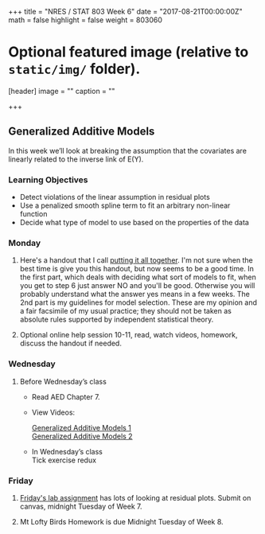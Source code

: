 +++
title = "NRES / STAT 803 Week 6"
date = "2017-08-21T00:00:00Z"
math = false
highlight = false
weight = 803060

# Optional featured image (relative to `static/img/` folder).
[header]
image = ""
caption = ""

+++

## Generalized Additive Models

In this week we’ll look at breaking the assumption that the covariates are linearly related to the inverse link of E(Y).

### Learning Objectives

* Detect violations of the linear assumption in residual plots
* Use a penalized smooth spline term to fit an arbitrary non-linear function
* Decide what type of model to use based on the properties of the data


### Monday

1. Here's a handout that I call [putting it all together](tyre-Putting_it_all_together-2012-9-26.pdf). I'm not sure when the best time is give you this handout, but now seems to be a good time. In the first part, which deals with deciding what sort of models to fit, when you get to step 6 just answer NO and you'll be good. Otherwise you will probably understand what the answer yes means in a few weeks. The 2nd part is my guidelines for model selection. These are my opinion and a fair facsimile of my usual practice; they should not be taken as absolute rules supported by independent statistical theory. 

2. Optional online help session 10-11, read, watch videos, homework, discuss the handout if needed.

### Wednesday

1. Before Wednesday’s class

    * Read AED Chapter 7.

    * View Videos:
    
        [Generalized Additive Models 1](https://youtu.be/JTC9wrH4FqU)  
        [Generalized Additive Models 2](https://youtu.be/02LNnFyDur4)

    * In Wednesday’s class  
        Tick exercise redux

### Friday

1. [Friday's lab assignment](lab_6/) has lots of looking at residual plots. Submit on canvas, midnight Tuesday of Week 7.

2. Mt Lofty Birds Homework is due Midnight Tuesday of Week 8.